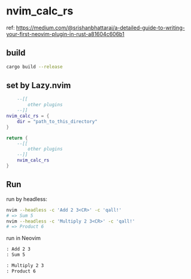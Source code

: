 # nvim\_calc\_rs

ref: https://medium.com/@srishanbhattarai/a-detailed-guide-to-writing-your-first-neovim-plugin-in-rust-a81604c606b1

## build

```bash
cargo build --release
```

## set by Lazy.nvim

```Lua
    --[[
        other plugins
    --]]
nvim_calc_rs = {
    dir = "path_to_this_directory"
}

return {
    --[[
        other plugins
    --]]
    nvim_calc_rs
}
```

## Run

run by headless:

```bash
nvim --headless -c 'Add 2 3<CR>' -c 'qall!'
# => Sum 5
nvim --headless -c 'Multiply 2 3<CR>' -c 'qall!'
# => Product 6
```

run in Neovim

```txt
: Add 2 3
: Sum 5
```
```txt
: Multiply 2 3
: Product 6
```
